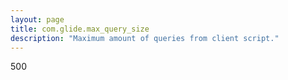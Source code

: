 ```yaml
---
layout: page
title: com.glide.max_query_size
description: "Maximum amount of queries from client script."
---
```

500